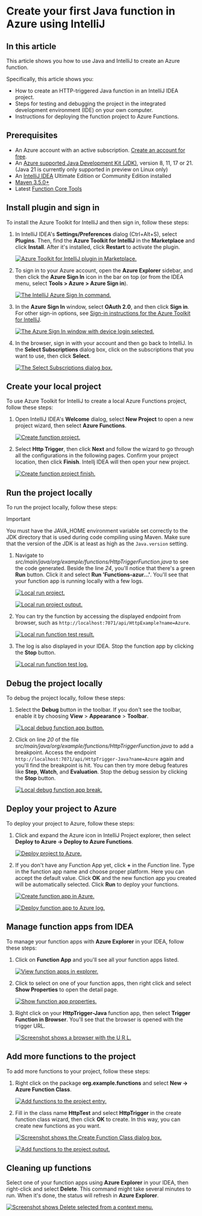 
Create your first Java function in Azure using IntelliJ
=======================================================


In this article
---------------

This article shows you how to use Java and IntelliJ to create an Azure function.

Specifically, this article shows you:

*   How to create an HTTP-triggered Java function in an IntelliJ IDEA project.
*   Steps for testing and debugging the project in the integrated development environment (IDE) on your own computer.
*   Instructions for deploying the function project to Azure Functions.

Prerequisites
-------------

*   An Azure account with an active subscription. [Create an account for free](https://azure.microsoft.com/free/?ref=microsoft.com&utm_source=microsoft.com&utm_medium=docs&utm_campaign=visualstudio).
*   An [Azure supported Java Development Kit (JDK)](/en-us/azure/developer/java/fundamentals/java-support-on-azure), version 8, 11, 17 or 21. (Java 21 is currently only supported in preview on Linux only)
*   An [IntelliJ IDEA](https://www.jetbrains.com/idea/download/) Ultimate Edition or Community Edition installed
*   [Maven 3.5.0+](https://maven.apache.org/download.cgi)
*   Latest [Function Core Tools](https://github.com/Azure/azure-functions-core-tools)

Install plugin and sign in
--------------------------

To install the Azure Toolkit for IntelliJ and then sign in, follow these steps:

1.  In IntelliJ IDEA's **Settings/Preferences** dialog (Ctrl+Alt+S), select **Plugins**. Then, find the **Azure Toolkit for IntelliJ** in the **Marketplace** and click **Install**. After it's installed, click **Restart** to activate the plugin.

    [![Azure Toolkit for IntelliJ plugin in Marketplace.](media/functions-create-first-java-intellij/marketplace.png)](media/functions-create-first-java-intellij/marketplace.png#lightbox)

2.  To sign in to your Azure account, open the **Azure Explorer** sidebar, and then click the **Azure Sign In** icon in the bar on top (or from the IDEA menu, select **Tools > Azure > Azure Sign in**).

    [![The IntelliJ Azure Sign In command.](media/functions-create-first-java-intellij/intellij-azure-login.png)](media/functions-create-first-java-intellij/intellij-azure-login.png#lightbox)

3.  In the **Azure Sign In** window, select **OAuth 2.0**, and then click **Sign in**. For other sign-in options, see [Sign-in instructions for the Azure Toolkit for IntelliJ](/en-us/azure/developer/java/toolkit-for-intellij/sign-in-instructions).

    [![The Azure Sign In window with device login selected.](media/functions-create-first-java-intellij/intellij-azure-login-popup.png)](media/functions-create-first-java-intellij/intellij-azure-login-popup.png#lightbox)

4.  In the browser, sign in with your account and then go back to IntelliJ. In the **Select Subscriptions** dialog box, click on the subscriptions that you want to use, then click **Select**.

    [![The Select Subscriptions dialog box.](media/functions-create-first-java-intellij/intellij-azure-login-selectsubs.png)](media/functions-create-first-java-intellij/intellij-azure-login-selectsubs.png#lightbox)


Create your local project
-------------------------

To use Azure Toolkit for IntelliJ to create a local Azure Functions project, follow these steps:

1.  Open IntelliJ IDEA's **Welcome** dialog, select **New Project** to open a new project wizard, then select **Azure Functions**.

    [![Create function project.](media/functions-create-first-java-intellij/create-functions-project.png)](media/functions-create-first-java-intellij/create-functions-project.png#lightbox)

2.  Select **Http Trigger**, then click **Next** and follow the wizard to go through all the configurations in the following pages. Confirm your project location, then click **Finish**. Intellj IDEA will then open your new project.

    [![Create function project finish.](media/functions-create-first-java-intellij/create-functions-project-finish.png)](media/functions-create-first-java-intellij/create-functions-project-finish.png#lightbox)


Run the project locally
-----------------------

To run the project locally, follow these steps:

Important

You must have the JAVA\_HOME environment variable set correctly to the JDK directory that is used during code compiling using Maven. Make sure that the version of the JDK is at least as high as the `Java.version` setting.

1.  Navigate to _src/main/java/org/example/functions/HttpTriggerFunction.java_ to see the code generated. Beside the line _24_, you'll notice that there's a green **Run** button. Click it and select **Run 'Functions-azur...'**. You'll see that your function app is running locally with a few logs.

    [![Local run project.](media/functions-create-first-java-intellij/local-run-functions-project.png)](media/functions-create-first-java-intellij/local-run-functions-project.png#lightbox)

    [![Local run project output.](media/functions-create-first-java-intellij/local-run-functions-output.png)](media/functions-create-first-java-intellij/local-run-functions-output.png#lightbox)

2.  You can try the function by accessing the displayed endpoint from browser, such as `http://localhost:7071/api/HttpExample?name=Azure`.

    [![Local run function test result.](media/functions-create-first-java-intellij/local-run-functions-test.png)](media/functions-create-first-java-intellij/local-run-functions-test.png#lightbox)

3.  The log is also displayed in your IDEA. Stop the function app by clicking the **Stop** button.

    [![Local run function test log.](media/functions-create-first-java-intellij/local-run-functions-log.png)](media/functions-create-first-java-intellij/local-run-functions-log.png#lightbox)


Debug the project locally
-------------------------

To debug the project locally, follow these steps:

1.  Select the **Debug** button in the toolbar. If you don't see the toolbar, enable it by choosing **View** > **Appearance** > **Toolbar**.

    [![Local debug function app button.](media/functions-create-first-java-intellij/local-debug-functions-button.png)](media/functions-create-first-java-intellij/local-debug-functions-button.png#lightbox)

2.  Click on line _20_ of the file _src/main/java/org/example/functions/HttpTriggerFunction.java_ to add a breakpoint. Access the endpoint `http://localhost:7071/api/HttpTrigger-Java?name=Azure` again and you'll find the breakpoint is hit. You can then try more debug features like **Step**, **Watch**, and **Evaluation**. Stop the debug session by clicking the **Stop** button.

    [![Local debug function app break.](media/functions-create-first-java-intellij/local-debug-functions-break.png)](media/functions-create-first-java-intellij/local-debug-functions-break.png#lightbox)


Deploy your project to Azure
----------------------------

To deploy your project to Azure, follow these steps:

1.  Click and expand the Azure icon in IntelliJ Project explorer, then select **Deploy to Azure -> Deploy to Azure Functions**.

    [![Deploy project to Azure.](media/functions-create-first-java-intellij/deploy-functions-to-azure.png)](media/functions-create-first-java-intellij/deploy-functions-to-azure.png#lightbox)

2.  If you don't have any Function App yet, click **+** in the _Function_ line. Type in the function app name and choose proper platform. Here you can accept the default value. Click **OK** and the new function app you created will be automatically selected. Click **Run** to deploy your functions.

    [![Create function app in Azure.](media/functions-create-first-java-intellij/deploy-functions-create-app.png)](media/functions-create-first-java-intellij/deploy-functions-create-app.png#lightbox)

    [![Deploy function app to Azure log.](media/functions-create-first-java-intellij/deploy-functions-log.png)](media/functions-create-first-java-intellij/deploy-functions-log.png#lightbox)


Manage function apps from IDEA
------------------------------

To manage your function apps with **Azure Explorer** in your IDEA, follow these steps:

1.  Click on **Function App** and you'll see all your function apps listed.

    [![View function apps in explorer.](media/functions-create-first-java-intellij/explorer-view-functions.png)](media/functions-create-first-java-intellij/explorer-view-functions.png#lightbox)

2.  Click to select on one of your function apps, then right click and select **Show Properties** to open the detail page.

    [![Show function app properties.](media/functions-create-first-java-intellij/explorer-functions-show-properties.png)](media/functions-create-first-java-intellij/explorer-functions-show-properties.png#lightbox)

3.  Right click on your **HttpTrigger-Java** function app, then select **Trigger Function in Browser**. You'll see that the browser is opened with the trigger URL.

    [![Screenshot shows a browser with the U R L.](media/functions-create-first-java-intellij/explorer-trigger-functions.png)](media/functions-create-first-java-intellij/explorer-trigger-functions.png#lightbox)


Add more functions to the project
---------------------------------

To add more functions to your project, follow these steps:

1.  Right click on the package **org.example.functions** and select **New -> Azure Function Class**.

    [![Add functions to the project entry.](media/functions-create-first-java-intellij/add-functions-entry.png)](media/functions-create-first-java-intellij/add-functions-entry.png#lightbox)

2.  Fill in the class name **HttpTest** and select **HttpTrigger** in the create function class wizard, then click **OK** to create. In this way, you can create new functions as you want.

    [![Screenshot shows the Create Function Class dialog box.](media/functions-create-first-java-intellij/add-functions-trigger.png)](media/functions-create-first-java-intellij/add-functions-trigger.png#lightbox)

    [![Add functions to the project output.](media/functions-create-first-java-intellij/add-functions-output.png)](media/functions-create-first-java-intellij/add-functions-output.png#lightbox)


Cleaning up functions
---------------------

Select one of your function apps using **Azure Explorer** in your IDEA, then right-click and select **Delete**. This command might take several minutes to run. When it's done, the status will refresh in **Azure Explorer**.

[![Screenshot shows Delete selected from a context menu.](media/functions-create-first-java-intellij/delete-function.png)](media/functions-create-first-java-intellij/delete-function.png#lightbox)
